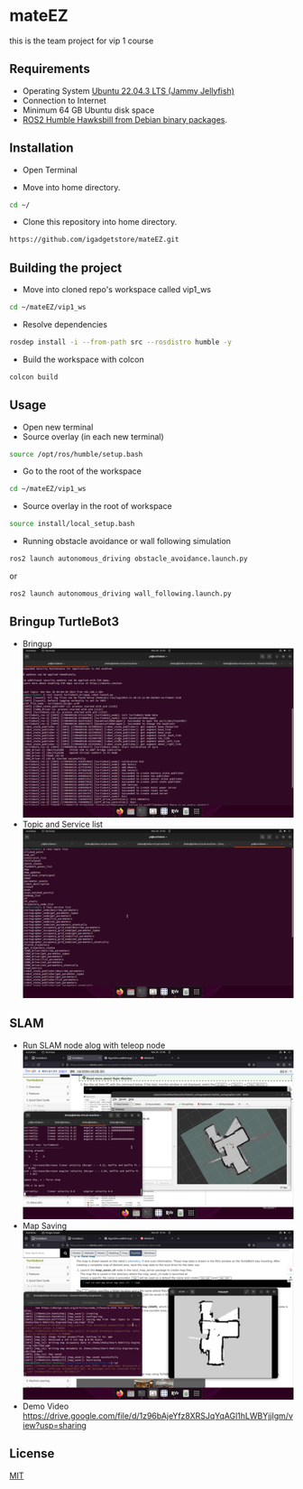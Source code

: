 # mateEZ
this is the team project for vip 1 course

## Requirements

- Operating System [Ubuntu 22.04.3 LTS (Jammy Jellyfish)](https://www.releases.ubuntu.com/jammy/)
- Connection to Internet
- Minimum 64 GB Ubuntu disk space
- [ROS2 Humble Hawksbill from Debian binary packages](https://docs.ros.org/en/humble/Installation/Ubuntu-Install-Debians.html).


## Installation

- Open Terminal

- Move into home directory.

```bash
cd ~/
```

- Clone this repository into home directory.

```bash
https://github.com/igadgetstore/mateEZ.git
```

## Building the project

- Move into cloned repo's workspace called vip1_ws

```bash
cd ~/mateEZ/vip1_ws
```
- Resolve dependencies
  
```bash
rosdep install -i --from-path src --rosdistro humble -y
```
- Build the workspace with colcon
  
```bash
colcon build
```

## Usage 
- Open new terminal
- Source overlay (in each new terminal)

```bash
source /opt/ros/humble/setup.bash
```
- Go to the root of the workspace
```bash
cd ~/mateEZ/vip1_ws
```
- Source overlay in the root of workspace
```bash
source install/local_setup.bash
```
- Running obstacle avoidance or wall following simulation
```bash
ros2 launch autonomous_driving obstacle_avoidance.launch.py
```
or
```bash
ros2 launch autonomous_driving wall_following.launch.py
```

## Bringup TurtleBot3
- Bringup 
![Bringup](https://github.com/Risimon/Smart-Mobility-Engineering-Lab/blob/d3ea9827cdf2121f8cd3a9628ed4cdaa0d1c46cf/Snapshots/Turtlebot3%20SLAM/Screenshot%202023-11-20%20at%2023.43.41.png)
- Topic and Service list
![Topic and Service List](https://github.com/Risimon/Smart-Mobility-Engineering-Lab/blob/0a230c53af4f4d4413d913d3ebeefe48af204420/Snapshots/Turtlebot3%20SLAM/Screenshot%202023-11-20%20at%2023.45.25.png)

## SLAM
- Run SLAM node alog with teleop node
![cartographer](https://github.com/Risimon/Smart-Mobility-Engineering-Lab/blob/0a230c53af4f4d4413d913d3ebeefe48af204420/Snapshots/Turtlebot3%20SLAM/Screenshot%202023-11-20%20at%2023.40.56.png)
- Map Saving
![Occupancy Grid Map](https://github.com/Risimon/Smart-Mobility-Engineering-Lab/blob/0a230c53af4f4d4413d913d3ebeefe48af204420/Snapshots/Turtlebot3%20SLAM/Screenshot%202023-11-20%20at%2023.42.52.png)
- Demo Video
https://drive.google.com/file/d/1z96bAjeYfz8XRSJqYqAGl1hLWBYjjIgm/view?usp=sharing

## License

[MIT](https://choosealicense.com/licenses/mit/)
